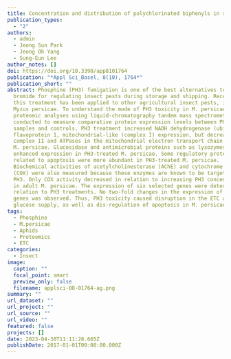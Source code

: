 ```yaml
---
title: Concentration and distribution of polychlorinated biphenyls in rice paddy soils
publication_types:
  - "2"
authors:
  - admin
  - Jeong Sun Park
  - Jeong Oh Yang
  - Sung-Eun Lee
author_notes: []
doi: https://doi.org/10.3390/app8101764
publication: "*Appl Sci_Basel, 8(10), 1764*"
publication_short: ""
abstract: Phosphine (PH3) fumigation is one of the best alternatives to methyl
  bromide for regulating insect pests during storage and shipping. Recently,
  this treatment has been applied to other agricultural insect pests, including
  Myzus persicae. To understand the mode of PH3 toxicity in M. persicae,
  proteomic analyses using liquid-chromatography tandem mass spectrometry were
  conducted to measure comparative protein expression levels between PH3-treated
  samples and controls. PH3 treatment increased NADH dehydrogenase (ubiquinone)
  flavoprotein 1, mitochondrial-like (complex I) expression, but decreased
  complex II and ATPases in the mitochondrial electron transport chain (ETC) of
  M. persicae. Glucosidase and antimicrobial proteins such as lysozymes showed
  enhanced expression in PH3-treated M. persicae. Some regulatory proteins
  related to apoptosis were more abundant in PH3-treated M. persicae.
  Biochemical activities of acetylcholinesterase (AChE) and cytochrome c oxidase
  (COX) were also measured because these enzymes are known to be targeted by
  PH3. Only COX activity decreased in relation to increasing PH3 concentrations
  in adult M. persicae. The expression of six selected genes were determined in
  relation to PH3 treatments. No two-fold changes in the expression of the six
  genes was observed. Thus, PH3 toxicity caused disruption in the ETC and
  glucose supply, as well as dis-regulation of apoptosis in M. persicae.
tags:
  - Phosphine
  - M.persicae
  - Aphids
  - Proteomics
  - ETC
categories:
  - Insect
image:
  caption: ""
  focal_point: smart
  preview_only: false
  filename: applsci-08-01764-ag.png
summary: ""
url_dataset: ""
url_project: ""
url_source: ""
url_video: ""
featured: false
projects: []
date: 2023-04-30T11:11:28.665Z
publishDate: 2017-01-01T00:00:00.000Z
---
```

